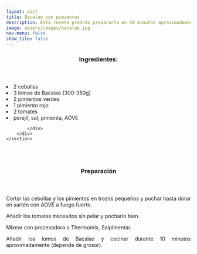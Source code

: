 ```yaml
---
layout: post
title: Bacalao con pimientos
description: Ésta receta prodrás prepararla en 50 minutos aproximadamente.
image: assets/images/bacalao.jpg
nav-menu: false
show_tile: false
---
```


<!-- Two -->
<section id="one" class="spotlights">
	<section>
		<div class="content">
			<div class="inner">
				<header class="major">
					<h3>Ingredientes:</h3>
				</header>
				<p><li>2 cebollas</li>
				<li>3 lomos de Bacalao (300-350g)</li>
				<li>2 pimientos verdes</li>
        			<li>1 pimiento rojo</li>
        			<li>2 tomates</li>
        			<li>perejil, sal, pimienta, AOVE</li></p>
				
			</div>
		</div>
	</section>

<br />
<br />
<p> </p>
<p> </p>

<header class="major">
	<h3>Preparación</h3>
</header>
<p align="justify">Cortar las cebollas y los pimientos en trozos
pequeños y pochar hasta dorar en sartén con
AOVE a fuego fuerte.</p>

<p align="justify">Añadir los tomates troceados sin pelar y pocharlo
bien.</p>

<p align="justify">Mixear con procesadora o Thermomix,
Salpimentar.</p>

<p align="justify">Añadir los lomos de Bacalao y cocinar durante 10
minutos aproximadamente (depende de grosor).</p>		
</section>

